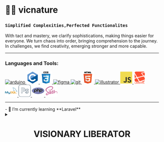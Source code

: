 # 🏄‍♂️ vicnature


**<h3>`Simplified Complexities,Perfected Functionalites`</h3>**


With tact and mastery, we clarify sophistications, making things easier for everyone. We turn chaos into order, bringing comprehension to the journey. In challenges, we find creativity, emerging stronger and more capable.

---

<h3 align="left">Languages and Tools:</h3>
<p align="left"> <a href="https://www.arduino.cc/" target="_blank" rel="noreferrer"> <img src="https://cdn.worldvectorlogo.com/logos/arduino-1.svg" alt="arduino" width="40" height="40"/> </a> <a href="https://www.cprogramming.com/" target="_blank" rel="noreferrer"> <img src="https://raw.githubusercontent.com/devicons/devicon/master/icons/c/c-original.svg" alt="c" width="40" height="40"/> </a> <a href="https://www.w3schools.com/css/" target="_blank" rel="noreferrer"> <img src="https://raw.githubusercontent.com/devicons/devicon/master/icons/css3/css3-original-wordmark.svg" alt="css3" width="40" height="40"/> </a> <a href="https://www.figma.com/" target="_blank" rel="noreferrer"> <img src="https://www.vectorlogo.zone/logos/figma/figma-icon.svg" alt="figma" width="40" height="40"/> </a> <a href="https://git-scm.com/" target="_blank" rel="noreferrer"> <img src="https://www.vectorlogo.zone/logos/git-scm/git-scm-icon.svg" alt="git" width="40" height="40"/> </a> <a href="https://www.w3.org/html/" target="_blank" rel="noreferrer"> <img src="https://raw.githubusercontent.com/devicons/devicon/master/icons/html5/html5-original-wordmark.svg" alt="html5" width="40" height="40"/> </a> <a href="https://www.adobe.com/in/products/illustrator.html" target="_blank" rel="noreferrer"> <img src="https://www.vectorlogo.zone/logos/adobe_illustrator/adobe_illustrator-icon.svg" alt="illustrator" width="40" height="40"/> </a> <a href="https://developer.mozilla.org/en-US/docs/Web/JavaScript" target="_blank" rel="noreferrer"> <img src="https://raw.githubusercontent.com/devicons/devicon/master/icons/javascript/javascript-original.svg" alt="javascript" width="40" height="40"/> </a> <a href="https://laravel.com/" target="_blank" rel="noreferrer"> <img src="https://raw.githubusercontent.com/devicons/devicon/master/icons/laravel/laravel-plain-wordmark.svg" alt="laravel" width="40" height="40"/> </a> <a href="https://www.mysql.com/" target="_blank" rel="noreferrer"> <img src="https://raw.githubusercontent.com/devicons/devicon/master/icons/mysql/mysql-original-wordmark.svg" alt="mysql" width="40" height="40"/> </a> <a href="https://www.photoshop.com/en" target="_blank" rel="noreferrer"> <img src="https://raw.githubusercontent.com/devicons/devicon/master/icons/photoshop/photoshop-line.svg" alt="photoshop" width="40" height="40"/> </a> <a href="https://www.php.net" target="_blank" rel="noreferrer"> <img src="https://raw.githubusercontent.com/devicons/devicon/master/icons/php/php-original.svg" alt="php" width="40" height="40"/> </a> <a href="https://sass-lang.com" target="_blank" rel="noreferrer"> <img src="https://raw.githubusercontent.com/devicons/devicon/master/icons/sass/sass-original.svg" alt="sass" width="40" height="40"/> </a> </p>

<hr>
- 🌱 I’m currently learning **Laravel**
<br />





<details>
 <summary><h1 align="center">VISIONARY LIBERATOR</h1></summary>
   In every code repository lies the blueprint of a visionary mind. Guided by the spirit of innovation, the bearer of this repository envisions a future where technology becomes the bridge to boundless opportunities and untold freedoms, enriching the lives of all who journey through its digital realm

   

<p align="left"> <img src="https://komarev.com/ghpvc/?username=vicnature&label=Profile%20views&color=0e75b6&style=flat" alt="vicnature" /> </p>




<p align="left">
</p>



<p><img align="left" src="https://github-readme-stats.vercel.app/api/top-langs?username=vicnature&show_icons=true&locale=en&layout=compact" alt="vicnature" /></p>

<p>&nbsp;<img align="center" src="https://github-readme-stats.vercel.app/api?username=vicnature&show_icons=true&locale=en" alt="vicnature" /></p>

<p><img align="center" src="https://github-readme-streak-stats.herokuapp.com/?user=vicnature&" alt="vicnature" /></p>



